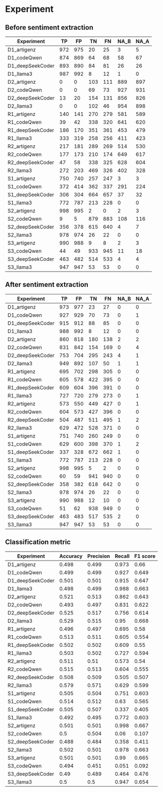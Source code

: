 # Experiment

## Before sentiment extraction
| Experiment | TP | FP | TN | FN | NA_B | NA_A
|------------|----|----|----|----|----|----|
| D1_artigenz | 972 | 975 | 20 | 25 |3 |5 |
| D1_codeQwen | 874 | 869 | 64 | 68 |58 |67 |
| D1_deepSeekCoder | 893 | 890 | 84 | 81 |26 |26 |
| D1_llama3 | 987 | 992 | 8 | 12 |1 |0 |
| D2_artigenz | 0 | 0 | 103 | 111 |889 |897 |
| D2_codeQwen | 0 | 0 | 69 | 73 |927 |931 |
| D2_deepSeekCoder | 13 | 20 | 154 | 131 |856 |826 |
| D2_llama3 | 0 | 0 | 102 | 46 |954 |898 |
| R1_artigenz | 140 | 141 | 270 | 279 |581 |589 |
| R1_codeQwen | 39 | 42 | 338 | 320 |641 |620 |
| R1_deepSeekCoder | 186 | 170 | 351 | 361 |453 |479 |
| R1_llama3 | 333 | 319 | 258 | 256 |411 |423 |
| R2_artigenz | 217 | 181 | 289 | 269 |514 |530 |
| R2_codeQwen | 177 | 173 | 210 | 174 |649 |617 |
| R2_deepSeekCoder | 47 | 58 | 338 | 325 |628 |604 |
| R2_llama3 | 272 | 203 | 469 | 326 |402 |328 |
| S1_artigenz | 750 | 740 | 257 | 247 |3 |3 |
| S1_codeQwen | 372 | 414 | 362 | 337 |291 |224 |
| S1_deepSeekCoder | 306 | 304 | 664 | 657 |37 |32 |
| S1_llama3 | 772 | 787 | 213 | 228 |0 |0 |
| S2_artigenz | 998 | 995 | 2 | 0 |2 |3 |
| S2_codeQwen | 9 | 5 | 879 | 883 |108 |116 |
| S2_deepSeekCoder | 356 | 378 | 615 | 640 |4 |7 |
| S2_llama3 | 978 | 974 | 26 | 22 |0 |0 |
| S3_artigenz | 990 | 988 | 9 | 8 |2 |3 |
| S3_codeQwen | 44 | 49 | 933 | 945 |11 |18 |
| S3_deepSeekCoder | 463 | 482 | 514 | 533 |4 |4 |
| S3_llama3 | 947 | 947 | 53 | 53 |0 |0 |

## After sentiment extraction
| Experiment | TP | FP | TN | FN | NA_B | NA_A
|------------|----|----|----|----|----|----|
| D1_artigenz | 973 | 977 | 23 | 27 |0 |0 |
| D1_codeQwen | 927 | 929 | 70 | 73 |0 |1 |
| D1_deepSeekCoder | 915 | 912 | 88 | 85 |0 |0 |
| D1_llama3 | 988 | 992 | 8 | 12 |0 |0 |
| D2_artigenz | 860 | 818 | 180 | 138 |2 |2 |
| D2_codeQwen | 831 | 842 | 154 | 169 |0 |4 |
| D2_deepSeekCoder | 753 | 704 | 295 | 243 |4 |1 |
| D2_llama3 | 949 | 892 | 107 | 50 |1 |1 |
| R1_artigenz | 695 | 702 | 298 | 305 |0 |0 |
| R1_codeQwen | 605 | 578 | 422 | 395 |0 |0 |
| R1_deepSeekCoder | 609 | 604 | 396 | 391 |0 |0 |
| R1_llama3 | 727 | 720 | 279 | 273 |0 |1 |
| R2_artigenz | 573 | 550 | 449 | 427 |0 |1 |
| R2_codeQwen | 604 | 573 | 427 | 396 |0 |0 |
| R2_deepSeekCoder | 504 | 487 | 511 | 495 |1 |2 |
| R2_llama3 | 629 | 472 | 528 | 371 |0 |0 |
| S1_artigenz | 751 | 740 | 260 | 249 |0 |0 |
| S1_codeQwen | 629 | 600 | 398 | 370 |1 |2 |
| S1_deepSeekCoder | 337 | 328 | 672 | 662 |1 |0 |
| S1_llama3 | 772 | 787 | 213 | 228 |0 |0 |
| S2_artigenz | 998 | 995 | 5 | 2 |0 |0 |
| S2_codeQwen | 60 | 59 | 941 | 940 |0 |0 |
| S2_deepSeekCoder | 358 | 382 | 618 | 642 |0 |0 |
| S2_llama3 | 978 | 974 | 26 | 22 |0 |0 |
| S3_artigenz | 990 | 988 | 12 | 10 |0 |0 |
| S3_codeQwen | 51 | 62 | 938 | 949 |0 |0 |
| S3_deepSeekCoder | 463 | 483 | 517 | 535 |2 |0 |
| S3_llama3 | 947 | 947 | 53 | 53 |0 |0 |

## Classification metric
| Experiment | Accuracy | Precision | Recall | F1 score
|------------|----|----|----|----|
| D1_artigenz | 0.498 | 0.499 | 0.973 | 0.66 |
| D1_codeQwen | 0.499 | 0.499 | 0.927 | 0.649 |
| D1_deepSeekCoder | 0.501 | 0.501 | 0.915 | 0.647 |
| D1_llama3 | 0.498 | 0.499 | 0.988 | 0.663 |
| D2_artigenz | 0.521 | 0.513 | 0.862 | 0.643 |
| D2_codeQwen | 0.493 | 0.497 | 0.831 | 0.622 |
| D2_deepSeekCoder | 0.525 | 0.517 | 0.756 | 0.614 |
| D2_llama3 | 0.529 | 0.515 | 0.95 | 0.668 |
| R1_artigenz | 0.496 | 0.497 | 0.695 | 0.58 |
| R1_codeQwen | 0.513 | 0.511 | 0.605 | 0.554 |
| R1_deepSeekCoder | 0.502 | 0.502 | 0.609 | 0.55 |
| R1_llama3 | 0.503 | 0.502 | 0.727 | 0.594 |
| R2_artigenz | 0.511 | 0.51 | 0.573 | 0.54 |
| R2_codeQwen | 0.515 | 0.513 | 0.604 | 0.555 |
| R2_deepSeekCoder | 0.508 | 0.509 | 0.505 | 0.507 |
| R2_llama3 | 0.579 | 0.571 | 0.629 | 0.599 |
| S1_artigenz | 0.505 | 0.504 | 0.751 | 0.603 |
| S1_codeQwen | 0.514 | 0.512 | 0.63 | 0.565 |
| S1_deepSeekCoder | 0.505 | 0.507 | 0.337 | 0.405 |
| S1_llama3 | 0.492 | 0.495 | 0.772 | 0.603 |
| S2_artigenz | 0.501 | 0.501 | 0.998 | 0.667 |
| S2_codeQwen | 0.5 | 0.504 | 0.06 | 0.107 |
| S2_deepSeekCoder | 0.488 | 0.484 | 0.358 | 0.411 |
| S2_llama3 | 0.502 | 0.501 | 0.978 | 0.663 |
| S3_artigenz | 0.501 | 0.501 | 0.99 | 0.665 |
| S3_codeQwen | 0.494 | 0.451 | 0.051 | 0.092 |
| S3_deepSeekCoder | 0.49 | 0.489 | 0.464 | 0.476 |
| S3_llama3 | 0.5 | 0.5 | 0.947 | 0.654 |

